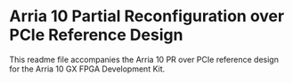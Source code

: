 # Arria 10 Partial Reconfiguration over PCIe Reference Design

This readme file accompanies the Arria 10 PR over PCIe reference design for the Arria 10 GX FPGA Development Kit.

